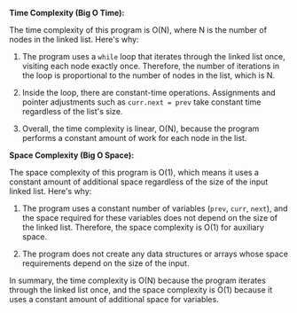 **Time Complexity (Big O Time):**

The time complexity of this program is O(N), where N is the number of nodes in the linked list. Here's why:

1. The program uses a `while` loop that iterates through the linked list once, visiting each node exactly once. Therefore, the number of iterations in the loop is proportional to the number of nodes in the list, which is N.

2. Inside the loop, there are constant-time operations. Assignments and pointer adjustments such as `curr.next = prev` take constant time regardless of the list's size.

3. Overall, the time complexity is linear, O(N), because the program performs a constant amount of work for each node in the list.

**Space Complexity (Big O Space):**

The space complexity of this program is O(1), which means it uses a constant amount of additional space regardless of the size of the input linked list. Here's why:

1. The program uses a constant number of variables (`prev`, `curr`, `next`), and the space required for these variables does not depend on the size of the linked list. Therefore, the space complexity is O(1) for auxiliary space.

2. The program does not create any data structures or arrays whose space requirements depend on the size of the input.

In summary, the time complexity is O(N) because the program iterates through the linked list once, and the space complexity is O(1) because it uses a constant amount of additional space for variables.
